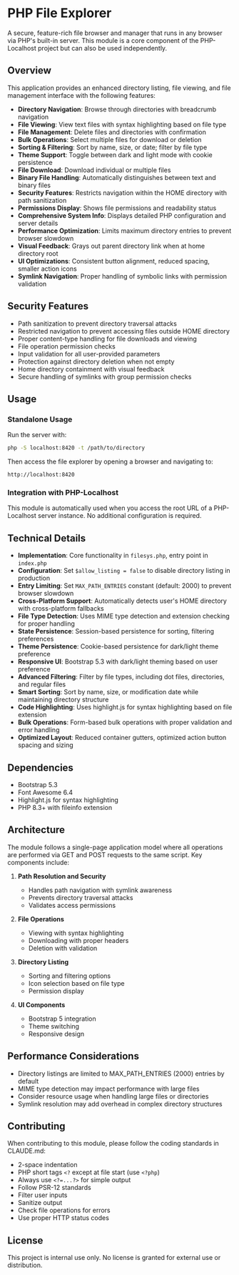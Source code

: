 # PHP File Explorer

A secure, feature-rich file browser and manager that runs in any browser via PHP's built-in server. This module is a core component of the PHP-Localhost project but can also be used independently.

## Overview

This application provides an enhanced directory listing, file viewing, and file management interface with the following features:

- **Directory Navigation**: Browse through directories with breadcrumb navigation
- **File Viewing**: View text files with syntax highlighting based on file type
- **File Management**: Delete files and directories with confirmation
- **Bulk Operations**: Select multiple files for download or deletion
- **Sorting & Filtering**: Sort by name, size, or date; filter by file type
- **Theme Support**: Toggle between dark and light mode with cookie persistence
- **File Download**: Download individual or multiple files
- **Binary File Handling**: Automatically distinguishes between text and binary files
- **Security Features**: Restricts navigation within the HOME directory with path sanitization
- **Permissions Display**: Shows file permissions and readability status
- **Comprehensive System Info**: Displays detailed PHP configuration and server details
- **Performance Optimization**: Limits maximum directory entries to prevent browser slowdown
- **Visual Feedback**: Grays out parent directory link when at home directory root
- **UI Optimizations**: Consistent button alignment, reduced spacing, smaller action icons
- **Symlink Navigation**: Proper handling of symbolic links with permission validation

## Security Features

- Path sanitization to prevent directory traversal attacks
- Restricted navigation to prevent accessing files outside HOME directory
- Proper content-type handling for file downloads and viewing
- File operation permission checks
- Input validation for all user-provided parameters
- Protection against directory deletion when not empty
- Home directory containment with visual feedback
- Secure handling of symlinks with group permission checks

## Usage

### Standalone Usage

Run the server with:

```bash
php -S localhost:8420 -t /path/to/directory
```

Then access the file explorer by opening a browser and navigating to:

```
http://localhost:8420
```

### Integration with PHP-Localhost

This module is automatically used when you access the root URL of a PHP-Localhost server instance. No additional configuration is required.

## Technical Details

- **Implementation**: Core functionality in `filesys.php`, entry point in `index.php`
- **Configuration**: Set `$allow_listing = false` to disable directory listing in production
- **Entry Limiting**: Set `MAX_PATH_ENTRIES` constant (default: 2000) to prevent browser slowdown
- **Cross-Platform Support**: Automatically detects user's HOME directory with cross-platform fallbacks
- **File Type Detection**: Uses MIME type detection and extension checking for proper handling
- **State Persistence**: Session-based persistence for sorting, filtering preferences
- **Theme Persistence**: Cookie-based persistence for dark/light theme preference
- **Responsive UI**: Bootstrap 5.3 with dark/light theming based on user preference
- **Advanced Filtering**: Filter by file types, including dot files, directories, and regular files
- **Smart Sorting**: Sort by name, size, or modification date while maintaining directory structure
- **Code Highlighting**: Uses highlight.js for syntax highlighting based on file extension
- **Bulk Operations**: Form-based bulk operations with proper validation and error handling
- **Optimized Layout**: Reduced container gutters, optimized action button spacing and sizing

## Dependencies

- Bootstrap 5.3
- Font Awesome 6.4
- Highlight.js for syntax highlighting
- PHP 8.3+ with fileinfo extension

## Architecture

The module follows a single-page application model where all operations are performed via GET and POST requests to the same script. Key components include:

1. **Path Resolution and Security**
   - Handles path navigation with symlink awareness
   - Prevents directory traversal attacks
   - Validates access permissions

2. **File Operations**
   - Viewing with syntax highlighting
   - Downloading with proper headers
   - Deletion with validation

3. **Directory Listing**
   - Sorting and filtering options
   - Icon selection based on file type
   - Permission display

4. **UI Components**
   - Bootstrap 5 integration
   - Theme switching
   - Responsive design

## Performance Considerations

- Directory listings are limited to MAX_PATH_ENTRIES (2000) entries by default
- MIME type detection may impact performance with large files
- Consider resource usage when handling large files or directories
- Symlink resolution may add overhead in complex directory structures

## Contributing

When contributing to this module, please follow the coding standards in CLAUDE.md:

- 2-space indentation
- PHP short tags `<?` except at file start (use `<?php`)
- Always use `<?=...?>` for simple output
- Follow PSR-12 standards
- Filter user inputs
- Sanitize output
- Check file operations for errors
- Use proper HTTP status codes

## License

This project is internal use only. No license is granted for external use or distribution.
